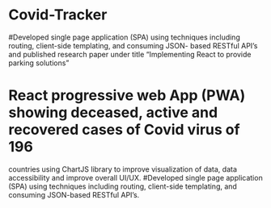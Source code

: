 # Covid-Tracker

#Developed single page application (SPA) using techniques including routing, client-side templating, and consuming JSON- based RESTful API’s and published research paper under title “Implementing React to provide parking solutions” 

# React progressive web App (PWA) showing deceased, active and recovered cases of Covid virus of 196
countries using ChartJS library to improve visualization of data, data accessibility and improve overall UI/UX.
#Developed single page application (SPA) using techniques including routing, client-side templating, and consuming
JSON-based RESTful API’s.

